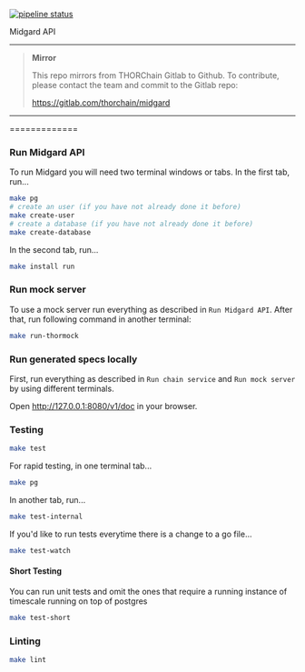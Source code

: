 [![pipeline status](https://gitlab.com/thorchain/midgard/badges/master/pipeline.svg)](https://gitlab.com/thorchain/midgard/commits/master)

Midgard API 

****

> **Mirror**
>
> This repo mirrors from THORChain Gitlab to Github. 
> To contribute, please contact the team and commit to the Gitlab repo:
>
> https://gitlab.com/thorchain/midgard


****

=============

### Run Midgard API
To run Midgard you will need two terminal windows or tabs. In the
first tab, run...
```bash
make pg
# create an user (if you have not already done it before)
make create-user
# create a database (if you have not already done it before)
make create-database
```

In the second tab, run...
```bash
make install run
```

### Run mock server
To use a mock server run everything as described in `Run Midgard API`. After that, run following command in another terminal:

```bash
make run-thormock
```

### Run generated specs locally
First, run everything as described in `Run chain service` and `Run mock server` by using different terminals.

Open  http://127.0.0.1:8080/v1/doc in your browser.



### Testing
```bash
make test
```

For rapid testing, in one terminal tab...
```bash
make pg
```

In another tab, run...
```bash
make test-internal
```

If you'd like to run tests everytime there is a change to a go file...
```bash
make test-watch
```

#### Short Testing
You can run unit tests and omit the ones that require a running instance of
timescale running on top of postgres
```bash
make test-short
```

### Linting
```bash
make lint
```
